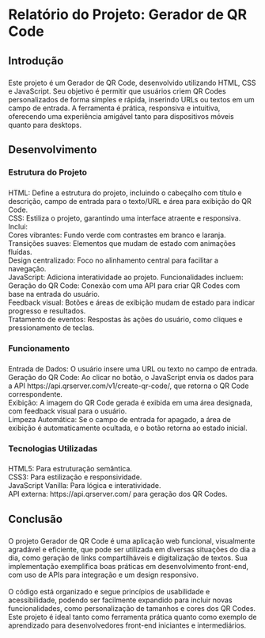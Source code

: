 <h1 align="left">Relatório do Projeto: Gerador de QR Code</h1>

###

<h2 align="left">Introdução</h2>

###

<p align="left">Este projeto é um Gerador de QR Code, desenvolvido utilizando HTML, CSS e JavaScript. Seu objetivo é permitir que usuários criem QR Codes personalizados de forma simples e rápida, inserindo URLs ou textos em um campo de entrada. A ferramenta é prática, responsiva e intuitiva, oferecendo uma experiência amigável tanto para dispositivos móveis quanto para desktops.</p>

###

<h2 align="left">Desenvolvimento</h2>

###

<h3 align="left">Estrutura do Projeto</h3>

###

<p align="left">HTML: Define a estrutura do projeto, incluindo o cabeçalho com título e descrição, campo de entrada para o texto/URL e área para exibição do QR Code.<br>CSS: Estiliza o projeto, garantindo uma interface atraente e responsiva. Inclui:<br>Cores vibrantes: Fundo verde com contrastes em branco e laranja.<br>Transições suaves: Elementos que mudam de estado com animações fluídas.<br>Design centralizado: Foco no alinhamento central para facilitar a navegação.<br>JavaScript: Adiciona interatividade ao projeto. Funcionalidades incluem:<br>Geração do QR Code: Conexão com uma API para criar QR Codes com base na entrada do usuário.<br>Feedback visual: Botões e áreas de exibição mudam de estado para indicar progresso e resultados.<br>Tratamento de eventos: Respostas às ações do usuário, como cliques e pressionamento de teclas.</p>

###

<h3 align="left">Funcionamento</h3>

###

<p align="left">Entrada de Dados: O usuário insere uma URL ou texto no campo de entrada.<br>Geração do QR Code: Ao clicar no botão, o JavaScript envia os dados para a API https://api.qrserver.com/v1/create-qr-code/, que retorna o QR Code correspondente.<br>Exibição: A imagem do QR Code gerada é exibida em uma área designada, com feedback visual para o usuário.<br>Limpeza Automática: Se o campo de entrada for apagado, a área de exibição é automaticamente ocultada, e o botão retorna ao estado inicial.</p>

###

<h3 align="left">Tecnologias Utilizadas</h3>

###

<p align="left">HTML5: Para estruturação semântica.<br>CSS3: Para estilização e responsividade.<br>JavaScript Vanilla: Para lógica e interatividade.<br>API externa: https://api.qrserver.com/ para geração dos QR Codes.</p>

###

<h2 align="left">Conclusão</h2>

###

<p align="left">O projeto Gerador de QR Code é uma aplicação web funcional, visualmente agradável e eficiente, que pode ser utilizada em diversas situações do dia a dia, como geração de links compartilháveis e digitalização de textos. Sua implementação exemplifica boas práticas em desenvolvimento front-end, com uso de APIs para integração e um design responsivo.<br><br>O código está organizado e segue princípios de usabilidade e acessibilidade, podendo ser facilmente expandido para incluir novas funcionalidades, como personalização de tamanhos e cores dos QR Codes. Este projeto é ideal tanto como ferramenta prática quanto como exemplo de aprendizado para desenvolvedores front-end iniciantes e intermediários.</p>

###
